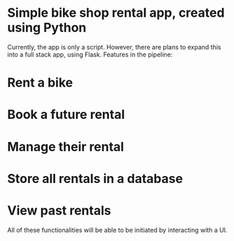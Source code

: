 # Simple bike shop rental app, created using Python

Currently, the app is only a script. However, there are plans to expand this into a full stack app, using Flask.
Features in the pipeline:

# Rent a bike 
# Book a future rental 
# Manage their rental 
# Store all rentals in a database 
# View past rentals

All of these functionalities will be able to be initiated by interacting with a UI.
